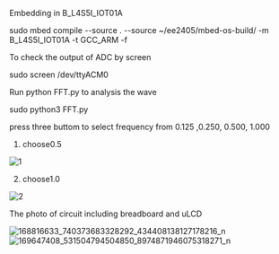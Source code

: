 
Embedding in B_L4S5I_IOT01A

sudo mbed compile --source . --source ~/ee2405/mbed-os-build/ -m B_L4S5I_IOT01A -t GCC_ARM -f

To check the output of ADC by screen

sudo screen /dev/ttyACM0

Run python FFT.py to analysis the wave

sudo python3 FFT.py

press three buttom to select frequency from 0.125 ,0.250, 0.500, 1.000


1. choose0.5

![1](https://user-images.githubusercontent.com/79573609/113851201-d7d3bd80-97cd-11eb-9380-ff4095cddaeb.JPG)

2. choose1.0

![2](https://user-images.githubusercontent.com/79573609/113851209-d86c5400-97cd-11eb-93d3-5873ef0506df.JPG)

The photo of  circuit including breadboard and uLCD

![168816633_740373683328292_434408138127178216_n](https://user-images.githubusercontent.com/79573609/113851725-621c2180-97ce-11eb-818c-db2314905176.jpg)
![169647408_531504794504850_8974871946075318271_n](https://user-images.githubusercontent.com/79573609/113851729-62b4b800-97ce-11eb-99ba-12477bde48fb.jpg)
